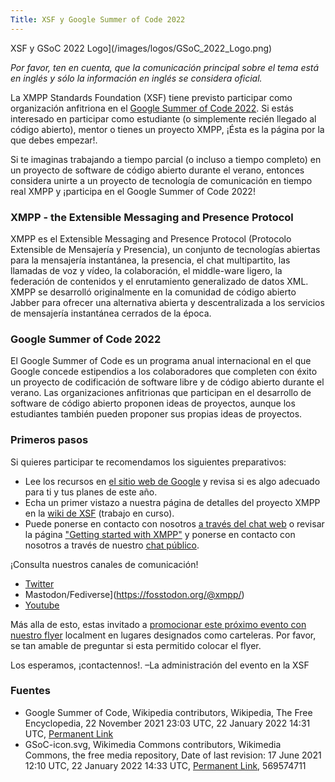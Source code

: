```yaml
---
Title: XSF y Google Summer of Code 2022
---
```


XSF y GSoC 2022 Logo](/images/logos/GSoC_2022_Logo.png)

_Por favor, ten en cuenta, que la comunicación principal sobre el tema está en inglés y sólo la información en inglés se considera oficial._

La XMPP Standards Foundation (XSF) tiene previsto participar como organización anfitriona en el [Google Summer of Code 2022](https://summerofcode.withgoogle.com/).
Si estás interesado en participar como estudiante (o simplemente recién llegado al código abierto), mentor o tienes un proyecto XMPP, ¡Ésta es la página por la que debes empezar!.
 
Si te imaginas trabajando a tiempo parcial (o incluso a tiempo completo) en un proyecto de software de código abierto durante el verano, entonces considera unirte a un proyecto de tecnología de comunicación en tiempo real XMPP y ¡participa en el Google Summer of Code 2022!

### XMPP - the Extensible Messaging and Presence Protocol

XMPP es el Extensible Messaging and Presence Protocol (Protocolo Extensible de Mensajería y Presencia), un conjunto de tecnologías abiertas para la mensajería instantánea, la presencia, el chat multipartito, las llamadas de voz y vídeo, la colaboración, el middle-ware ligero, la federación de contenidos y el enrutamiento generalizado de datos XML. XMPP se desarrolló originalmente en la comunidad de código abierto Jabber para ofrecer una alternativa abierta y descentralizada a los servicios de mensajería instantánea cerrados de la época.

### Google Summer of Code 2022

El Google Summer of Code es un programa anual internacional en el que Google concede estipendios a los colaboradores que completen con éxito un proyecto de codificación de software libre y de código abierto durante el verano. Las organizaciones anfitrionas que participan en el desarrollo de software de código abierto proponen ideas de proyectos, aunque los estudiantes también pueden proponer sus propias ideas de proyectos. 


### Primeros pasos

Si quieres participar te recomendamos los siguientes preparativos:

- Lee los recursos en [el sitio web de Google](https://summerofcode.withgoogle.com/help) y revisa si es algo adecuado para ti y tus planes de este año.
- Echa un primer vistazo a nuestra página de detalles del proyecto XMPP en la [wiki de XSF](https://wiki.xmpp.org/web/Google_Summer_of_Code_2022) (trabajo en curso).
- Puede ponerse en contacto con nosotros [a través del chat web](https://xmpp.org/chat#converse/room?jid=gsoc@muc.xmpp.org) o revisar la página ["Getting started with XMPP"](https://xmpp.org/getting-started/) y ponerse en contacto con nosotros a través de nuestro [chat público](xmpp:gsoc@muc.xmpp.org?join).

¡Consulta nuestros canales de comunicación!

- [Twitter](https://twitter.com/xmpp)
- Mastodon/Fediverse](https://fosstodon.org/@xmpp/)
- [Youtube](https://www.youtube.com/c/XMPPStandardsFoundation)

Más alla de esto, estas invitado a [promocionar este próximo evento con nuestro flyer](/images/promo/Flyer_XMPP_GSoC2022_EN.pdf) localment en lugares designados como carteleras. Por favor, se tan amable de preguntar si esta permitido colocar el flyer.

Los esperamos, ¡contactennos!.
 –La administración del evento en la XSF

### Fuentes

- Google Summer of Code, Wikipedia contributors, Wikipedia, The Free Encyclopedia, 22 November 2021 23:03 UTC, 22 January 2022 14:31 UTC, [Permanent Link](https://en.wikipedia.org/w/index.php?title=Google_Summer_of_Code&oldid=1056637774)
- GSoC-icon.svg, Wikimedia Commons contributors, Wikimedia Commons, the free media repository, Date of last revision: 17 June 2021 12:10 UTC, 22 January 2022 14:33 UTC, [Permanent Link](https://commons.wikimedia.org/w/index.php?title=File:GSoC-icon.svg&oldid=569574711), 569574711
